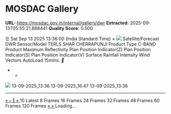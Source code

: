 # MOSDAC Gallery

**URL:** https://mosdac.gov.in/internal/gallery/dwr
**Extracted:** 2025-09-13T05:55:21.888441
**Quality Score:** 0.500

☰
Sat Sep 13 2025 13:36:00 (India Standard Time)
×
![](https://mosdac.gov.in/gallery/icons/mgallery.png)
Satellite/Forecast DWR
Sensor/Model TERLS SHAR CHERRAPUNJI
Product Type C-BAND
Product Maximum Reflectivity Plan Position Indicator(Z) Plan Position Indicator(S) Plan Position Indicator(V) Surface Rainfall Intensity Wind Vectors
AutoLoad 15mins.
[ __ ](https://mosdac.gov.in/gallery/index.html?ds=dwr)
+ -
![](https://mosdac.gov.in/look/DWR/RCTLS/2025/13SEP/RCTLS_13SEP2025_080624_L2B_STD_MAXZ.gif)
13-09-2025_13:36 13-09-2025_16:47 13-09-2025_13:36
  *   *   *   *   *   *   *   *   *   *   *   *   *   *   *   *   *   *   *   *   *   *   *   * 

[ « ](https://mosdac.gov.in/gallery/index.html?ds=dwr) [ ▹ ](https://mosdac.gov.in/gallery/index.html?ds=dwr) [ ‖ ](https://mosdac.gov.in/gallery/index.html?ds=dwr) [ » ](https://mosdac.gov.in/gallery/index.html?ds=dwr)
10
Latest 8 Frames 16 Frames 24 Frames 32 Frames 48 Frames 60 Frames 120 Frames
[ « ](https://mosdac.gov.in/gallery/index.html?ds=dwr) [ » ](https://mosdac.gov.in/gallery/index.html?ds=dwr)
Loading... 
